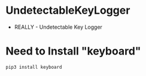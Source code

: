 # UndetectableKeyLogger
- REALLY - Undetectable Key Logger

# Need to Install "keyboard"
```
pip3 install keyboard
```
